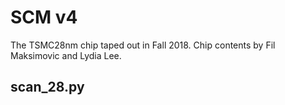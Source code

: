 # SCM v4
The TSMC28nm chip taped out in Fall 2018. Chip contents by Fil Maksimovic and Lydia Lee.

## scan_28.py

## 
